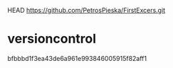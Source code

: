 HEAD
https://github.com/PetrosPieska/FirstExcers.git

# versioncontrol
bfbbbd1f3ea43de6a961e993846005915f82aff1
